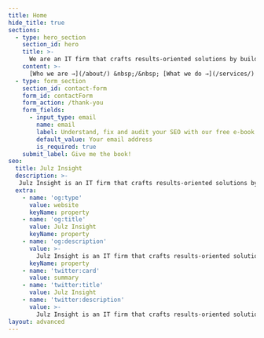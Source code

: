 ```yaml
---
title: Home
hide_title: true
sections:
  - type: hero_section
    section_id: hero
    title: >-
      We are an IT firm that crafts results-oriented solutions by building impactful products, brands, and experiences.
    content: >-
      [Who we are →](/about/) &nbsp;/&nbsp; [What we do →](/services/) &nbsp;/&nbsp; [How to reach us →](/contact/) <br><br><br><br><br><br>
  - type: form_section
    section_id: contact-form
    form_id: contactForm
    form_action: /thank-you
    form_fields:
      - input_type: email
        name: email
        label: Understand, fix and audit your SEO with our free e-book
        default_value: Your email address
        is_required: true
    submit_label: Give me the book!
seo:
  title: Julz Insight
  description: >-
   Julz Insight is an IT firm that crafts results-oriented solutions by building innovative and impactful products, brands, and experiences.
  extra:
    - name: 'og:type'
      value: website
      keyName: property
    - name: 'og:title'
      value: Julz Insight
      keyName: property
    - name: 'og:description'
      value: >-
        Julz Insight is an IT firm that crafts results-oriented solutions by building innovative and impactful products, brands, and experiences. shape the world.
      keyName: property
    - name: 'twitter:card'
      value: summary
    - name: 'twitter:title'
      value: Julz Insight
    - name: 'twitter:description'
      value: >-
        Julz Insight is an IT firm that crafts results-oriented solutions by building innovative and impactful products, brands, and experiences. shape the world.
layout: advanced
---
```

